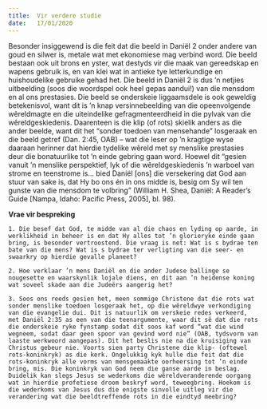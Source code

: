 ```yaml
---
title:  Vir verdere studie
date:   17/01/2020
---
```


Besonder insiggewend is die feit dat die beeld in Daniël 2 onder andere van goud en silwer is, metale wat met ekonomiese mag verbind word. Die beeld bestaan ook uit brons en yster, wat destyds vir die maak van gereedskap en wapens gebruik is, en van klei wat in antieke tye letterkundige en huishoudelike gebruike gehad het. Die beeld in Daniël 2 is dus ’n netjies uitbeelding (soos die woordspel ook heel gepas aandui!) van die mensdom en al ons prestasies. Die beeld se onderskeie liggaamsdele is ook geweldig betekenisvol, want dit is ’n knap versinnebeelding van die opeenvolgende wêreldmagte en die uiteindelike gefragmenteerdheid in die pylvak van die wêreldgeskiedenis. Daarenteen is die klip (of rots) skielik anders as die ander beelde, want dit het “sonder toedoen van mensehande” losgeraak en die beeld getref (Dan. 2:45, OAB) – wat die leser op ’n kragtige wyse daaraan herinner dat hierdie tydelike wêreld met sy menslike prestasies deur die bonatuurlike tot ’n einde gebring gaan word. Hoewel dit “gesien vanuit ’n menslike perspektief, lyk of die wêreldgeskiedenis ’n warboel van strome en teenstrome is… bied Daniël [ons] die versekering dat God aan stuur van sake is, dat Hy bo ons én in ons midde is, besig om Sy wil ten gunste van die mensdom te volbring” (William H. Shea, Daniël: A Reader’s Guide [Nampa, Idaho: Pacific Press, 2005], bl. 98). 

**Vrae vir bespreking** 

`1. Die besef dat God, te midde van al die chaos en lyding op aarde, in werklikheid in beheer is en dat Hy alles tot ’n glorieryke einde gaan bring, is besonder vertroostend. Die vraag is net: Wat is s bydrae ten bate van die mens? Wat is s bydrae ter verligting van die seer- en swaarkry op hierdie gevalle planeet?` 

`2. Hoe verklaar ’n mens Daniël en die ander Judese ballinge se nougesette en waarskynlik lojale diens, en dit aan ’n heidense koning wat soveel skade aan die Judeërs aangerig het?` 

`3. Soos ons reeds gesien het, meen sommige Christene dat die rots wat sonder menslike toedoen losgeraak het, op die wêreldwye verkondiging van die evangelie dui. Dit is natuurlik om verskeie redes verkeerd, met Daniël 2:35 as een van die teenargumente, waar dit sê dat die rots die onderskeie ryke fynstamp sodat dit soos kaf word “wat die wind wegneem, sodat daar geen spoor van gevind word nie” (OAB, tydsvorm van laaste werkwoord aangepas). Dit het beslis nie na die kruisiging van Christus gebeur nie. Voorts sien party Christene die klip- (oftewel rots-koninkryk) as die kerk. Ongelukkig kyk hulle die feit dat die rots-koninkryk alle vorms van mensgemaakte oorheersing tot ’n einde bring, mis. Die koninkryk van God neem die ganse aarde in beslag. Duidelik kan slegs Jesus se wederkoms die wêreldveranderende oorgang wat in hierdie profetiese droom beskryf word, teweegbring. Hoekom is die wederkoms van Jesus dus die enigste sinvolle uitleg vir die verandering wat die beeldtreffende rots in die eindtyd meebring?`